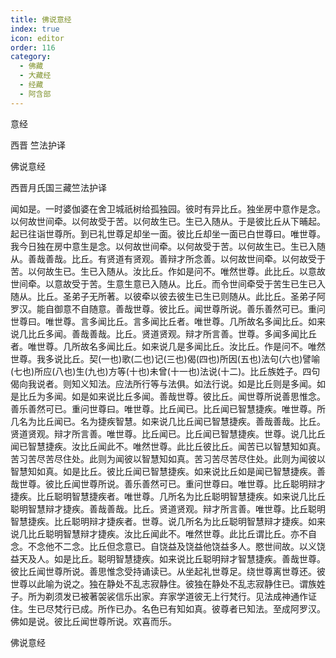 ```yaml
---
title: 佛说意经
index: true
icon: editor
order: 116
category:
  - 佛藏
  - 大藏经
  - 经藏
  - 阿含部
---
```


  意经  

西晋 竺法护译  

佛说意经  

西晋月氏国三藏竺法护译  

闻如是。一时婆伽婆在舍卫城祇树给孤独园。彼时有异比丘。独坐房中意作是念。以何故世间牵。以何故受于苦。以何故生已。生已入随从。于是彼比丘从下晡起。起已往诣世尊所。到已礼世尊足却坐一面。彼比丘却坐一面已白世尊曰。唯世尊。我今日独在房中意生是念。以何故世间牵。以何故受于苦。以何故生已。生已入随从。善哉善哉。比丘。有贤道有贤观。善辩才所念善。以何故世间牵。以何故受于苦。以何故生已。生已入随从。汝比丘。作如是问不。唯然世尊。此比丘。以意故世间牵。以意故受于苦。生意生意已入随从。比丘。而令世间牵受于苦生已生已入随从。比丘。圣弟子无所著。以彼牵以彼去彼生已生已则随从。此比丘。圣弟子阿罗汉。能自御意不自随意。善哉世尊。彼比丘。闻世尊所说。善乐善然可已。重问世尊曰。唯世尊。言多闻比丘。言多闻比丘者。唯世尊。几所故名多闻比丘。如来说几比丘多闻。善哉善哉。比丘。贤道贤观。辩才所言善。世尊。多闻多闻比丘者。唯世尊。几所故名多闻比丘。如来说几是多闻比丘。汝比丘。作是问不。唯然世尊。我多说比丘。契(一也)歌(二也)记(三也)偈(四也)所因(五也)法句(六也)譬喻(七也)所应(八也)生(九也)方等(十也)未曾(十一也)法说(十二)。比丘族姓子。四句偈向我说者。则知义知法。应法所行等与法俱。如法行说。如是比丘则是多闻。如是比丘为多闻。如是如来说比丘多闻。善哉世尊。彼比丘。闻世尊所说善思惟念。善乐善然可已。重问世尊曰。唯世尊。比丘闻已。比丘闻已智慧捷疾。唯世尊。所几名为比丘闻已。名为捷疾智慧。如来说几比丘闻已智慧捷疾。善哉善哉。比丘。贤道贤观。辩才所言善。唯世尊。比丘闻已。比丘闻已智慧捷疾。世尊。说几比丘闻已智慧捷疾。汝比丘闻此不。唯然世尊。此比丘彼比丘。闻苦已以智慧知如真。苦习苦尽苦尽住处。此则为闻彼以智慧知如真。苦习苦尽苦尽住处。此则为闻彼以智慧知如真。如是比丘。彼比丘闻已智慧捷疾。如来说比丘如是闻已智慧捷疾。善哉世尊。彼比丘闻世尊所说。善乐善然可已。重问世尊曰。唯世尊。比丘聪明辩才捷疾。比丘聪明智慧捷疾者。唯世尊。几所名为比丘聪明智慧捷疾。如来说几比丘聪明智慧辩才捷疾。善哉善哉。比丘。贤道贤观。辩才所言善。唯世尊。比丘聪明智慧捷疾。比丘聪明辩才捷疾者。世尊。说几所名为比丘聪明智慧辩才捷疾。如来说几比丘聪明智慧辩才捷疾。汝比丘闻此不。唯然世尊。此比丘谓比丘。亦不自念。不念他不二念。比丘但念意已。自饶益及饶益他饶益多人。愍世间故。以义饶益天及人。如是比丘。聪明智慧捷疾。如来说比丘聪明辩才智慧捷疾。善哉世尊。彼比丘闻世尊所说。善思惟念受持诵读已。从坐起礼世尊足。绕世尊离世尊还。彼世尊以此喻为说之。独在静处不乱志寂静住。彼独在静处不乱志寂静住已。谓族姓子。所为剃须发已被著袈裟信乐出家。弃家学道彼无上行梵行。见法成神通作证住。生已尽梵行已成。所作已办。名色已有知如真。彼尊者已知法。至成阿罗汉。佛如是说。彼比丘闻世尊所说。欢喜而乐。  

佛说意经  
